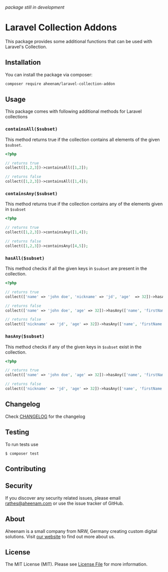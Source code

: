 *package still in development*

Laravel Collection Addons
===

This package provides some additional functions that can be used with Laravel's Collection.

Installation
---
You can install the package via composer:

```bash
composer require aheenam/laravel-collection-addon
```

Usage
---

This package comes with following additional methods for Laravel collections

### `containsAll($subset)`

This method returns true if the collection contains all elements of the given `$subset`.

```php
<?php

// returns true
collect([1,2,3])->containsAll([1,2]);

// returns false
collect([1,2,3])->containsAll([1,4]);
```

### `containsAny($subset)`

This method returns true if the collection contains any of the elements given in `$subset`

```php
<?php

// returns true
collect([1,2,3])->containsAny([1,4]);

// returns false
collect([1,2,3])->containsAny([4,5]);
```

### `hasAll($subset)`

This method checks if all the given keys in `$subset` are present in the collection.

```php
<?php

// returns true
collect(['name' => 'john doe', 'nickname' => 'jd', 'age'  => 32])->hasAny(['name', 'nickname']);

// returns false
collect(['name' => 'john doe', 'age' => 32])->hasAny(['name', 'firstName', 'lastName']);

// returns false
collect(['nickname' => 'jd', 'age' => 32])->hasAny(['name', 'firstName', 'lastName']);
```

### `hasAny($subset)`

This method checks if any of the given keys in `$subset` exist in the collection.

```php
<?php

// returns true
collect(['name' => 'john doe', 'age' => 32])->hasAny(['name', 'firstName', 'lastName']);

// returns false
collect(['nickname' => 'jd', 'age' => 32])->hasAny(['name', 'firstName', 'lastName']);
```

Changelog
---
Check [CHANGELOG](CHANGELOG.md) for the changelog

Testing
---
To run tests use

    $ composer test

Contributing
---


Security
---
If you discover any security related issues, please email rathes@aheenam.com or use the issue tracker of GitHub.

About
---
Aheenam is a small company from NRW, Germany creating custom digital solutions. Visit
[our website](https://aheenam.com) to find out more about us.

License
---
The MIT License (MIT). Please see [License File](LICENSE) for more information.
